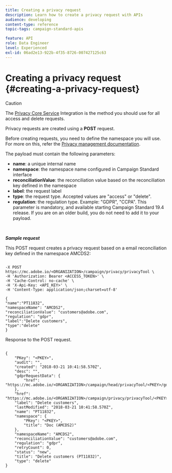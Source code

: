 ```yaml
---
title: Creating a privacy request
description: Learn how to create a privacy request with APIs
audience: developing
content-type: reference
topic-tags: campaign-standard-apis

feature: API
role: Data Engineer
level: Experienced
exl-id: 06ad2e13-922b-4f35-8726-007427125c63
---
```

# Creating a privacy request {#creating-a-privacy-request}

>[!CAUTION]
>
>The [Privacy Core Service](https://developer.adobe.com/experience-platform-apis/references/privacy-service) Integration is the method you should use for all access and delete requests. <!--Starting 19.4, the use of the Campaign API and interface for access and delete requests is deprecated. For more on Campaign Standard deprecated and removed features, refer to [this page](../../rn/using/deprecated-features.md).-->

Privacy requests are created using a **POST** request.

Before creating requests, you need to define the namespace you will use. For more on this, refer the [Privacy management documentation](../../start/using/privacy-requests.md).

The payload must contain the following parameters:

* **name**: a unique internal name
* **namespace**: the namespace name configured in Campaign Standard interface
* **reconciliationValue**: the reconciliation value based on the reconciliation key defined in the namespace
* **label**: the request label
* **type**: the request type. Accepted values are "access" or "delete".
* **regulation**: the regulation type. Example: "GDPR", "CCPA". This parameter is mandatory, and available starting Campaign Standard 19.4 release. If you are on an older build, you do not need to add it to your payload.

<br/>

***Sample request***

This POST request creates a privacy request based on a email reconciliation key defined in the namespace AMCDS2:

```

-X POST https://mc.adobe.io/<ORGANIZATION>/campaign/privacy/privacyTool \
-H 'Authorization: Bearer <ACCESS_TOKEN>' \
-H 'Cache-Control: no-cache' \
-H 'X-Api-Key: <API_KEY>' \
-H 'Content-Type: application/json;charset=utf-8'

{
"name":"PT11832",
"namespaceName": "AMCDS2",
"reconciliationValue": "customers@adobe.com",
"regulation": "gdpr",
"label":"Delete customers",
"type":"delete"
}

```

Response to the POST request.

```

{
    "PKey": "<PKEY>",
    "audit": "",
    "created": "2018-03-21 10:41:58.570Z",
    "desc": "",
    "gdprRequestData": {
        "href": "https://mc.adobe.io/<ORGANIZATION>/campaign/head/privacyTool/<PKEY>/gdprRequestData/"
    },
    "href": "https://mc.adobe.io/<ORGANIZATION>/campaign/privacy/privacyTool/<PKEY>",
    "label": "Delete customers",
    "lastModified": "2018-03-21 10:41:58.570Z",
    "name": "PT11832",
    "namespace": {
        "PKey": "<PKEY>",
        "title": "Doc (AMCDS2)"
    },
    "namespaceName": "AMCDS2",
    "reconciliationValue": "customers@adobe.com",
    "regulation": "gdpr",
    "retryCount": 0,
    "status": "new",
    "title": "Delete customers (PT11832)",
    "type": "delete"
}

```
